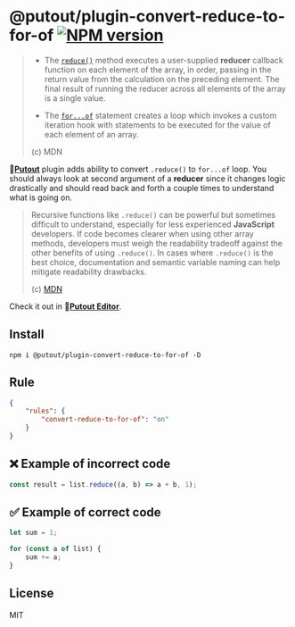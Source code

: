 # @putout/plugin-convert-reduce-to-for-of [![NPM version][NPMIMGURL]][NPMURL]

[NPMIMGURL]: https://img.shields.io/npm/v/@putout/plugin-convert-reduce-to-for-of.svg?style=flat&longCache=true
[NPMURL]: https://npmjs.org/package/@putout/plugin-convert-reduce-to-for-of "npm"

> - The [`reduce()`](https://developer.mozilla.org/en-US/docs/Web/JavaScript/Reference/Global_Objects/Array/reduce) method executes a user-supplied **reducer** callback function on each element of the array, in order, passing in the return value from the calculation on the preceding element. The final result of running the reducer across all elements of the array is a single value.
>
> - The [`for...of`](https://developer.mozilla.org/en-US/docs/Web/JavaScript/Reference/Statements/for...of) statement creates a loop which invokes a custom iteration hook with statements to be executed for the value of each element of an array.
>
> (c) MDN

🐊[**Putout**](https://github.com/coderaiser/putout) plugin adds ability to convert `.reduce()` to `for...of` loop.
You should always look at second argument of a **reducer** since it changes logic drastically and should read back and forth a couple times to understand what is going on.

> Recursive functions like `.reduce()` can be powerful but sometimes difficult to understand, especially for less experienced **JavaScript** developers. If code becomes clearer when using other array methods, developers must weigh the readability tradeoff against the other benefits of using `.reduce()`. In cases where `.reduce()` is the best choice, documentation and semantic variable naming can help mitigate readability drawbacks.
>
> (c) [MDN](https://developer.mozilla.org/en-US/docs/Web/JavaScript/Reference/Global_Objects/Array/reduce#when_to_not_use_reduce)

Check it out in 🐊[**Putout Editor**](https://putout.cloudcmd.io/#/gist/107751499a4bbdd83b9181444d8bdbbd/8d3b646a3df0025d564e2bb141cc7f6a6bb1b3a5).

## Install

```
npm i @putout/plugin-convert-reduce-to-for-of -D
```

## Rule

```json
{
    "rules": {
        "convert-reduce-to-for-of": "on"
    }
}
```

## ❌ Example of incorrect code

```js
const result = list.reduce((a, b) => a + b, 1);
```

## ✅ Example of correct code

```js
let sum = 1;

for (const a of list) {
    sum += a;
}
```

## License

MIT

